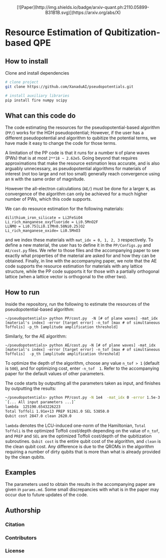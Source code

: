 <div align="center">     
 [![Paper](http://img.shields.io/badge/arxiv-quant.ph:2110.05899-B31B1B.svg)](https://arxiv.org/abs/X)
 <!-- ![Paper](http://img.shields.io/badge/2022-Quantum-purple.svg)](https://quantum-journal.org/papers/q-2022-07-20-768/) -->
</div>

# Resource Estimation of Qubitization-based QPE

## How to install  
Clone and install dependencies   
```bash
# clone project   
git clone https://github.com/XanaduAI/pseudopotentials.git

# install auxiliary libraries
pip install fire numpy scipy
 ```   

## What can this code do
The code estimating the resources for the pseudopotential-based algorithm (`PP/`) works for the HGH pseudopotential; However, if the user has a different pseudopotential and algorithm to qubitize the potential terms, we have made it easy to change the code for those terms.

A limitation of the PP code is that it runs for a number `N` of plane waves (PWs) that is at most `2**18 ~ 2.62e5`. Going beyond that requires approximations that make the resource estimation less accurate, and is also arguably unnecessary, as pseudopotential algorithms for materials of interest (not too large and not too small) generally reach convergence using an `N` with the same order of magnitude. 

However the all-electron calculations (`AE/`) must be done for a larger `N`, as convergence of the algorithm can only be achieved for a much higher number of PWs, which this code supports.

We can do resource estimation for the following materials:
```
dilithium_iron_silicate = Li2FeSiO4
Li_rich_manganese_oxyfluoride = Li0.5MnO2F
LLNMO = Li0.75[Li0.17Mn0.58Ni0.25]O2
Li_rich_manganese_oxide= Li0.5MnO3
```
and we index these materials with `mat_idx = 0, 1, 2, 3` respectively. To define a new material, the user has to define it in the `PP/Configs.py` and `AE/cost.py` files. We refer to those files and the accompanying paper to see exactly what properties of the material are asked for and how they can be obtained. Finally, in line with the accompanying paper, we note that the AE code supports the resource estimation for materials with any lattice structure, while the PP code supports it for those with a partially orthogonal lattice (when a lattice vector is orthogonal to the other two). 

## How to run
Inside the repository, run the following to estimate the resources of the pseudopotential-based algorithm:
```
~/pseudopotentials> python PP/cost.py  -N [# of plane waves] -mat_idx [material's index] -error [target error] -n_tof [max # of simultaneous Toffolis] -p_th [amplitude amplification threshold]
```
Similarly, for the AE algorithm:
```
~/pseudopotentials> python AE/cost.py -N [# of plane waves] -mat_idx [material's index] -error [target error] -n_tof [max # of simultaneous Toffolis]  -p_th [amplitude amplification threshold] 
```
To optimize the depth of the algorithm, choose any value `n_tof > 1` (default is `500`), and for optimizing cost, enter `-n_tof  1`. Refer to the accompanying paper for the default values of other parameters.

The code starts by outputting all the parameters taken as input, and finishes by outputting the results:
```bash
~/pseudopotentials> python PP/cost.py -N 1e4  -mat_idx 0 -error 1.5e-3 -n_tof 500 -p_th 0.75
`[... All input parameters ...]`
lambda  125190.6543226223
Total Toffoli 1.91e+13 PREP 91261.0 SEL 53850.0
Qubit cost 2847.0 clean 2620.0
```
`lambda` denotes the LCU-induced one-norm of the Hamiltonian, `Total Toffoli` is the optimized Toffoli cost/depth depending on the value of `n_tof`, and `PREP` and `SEL` are the optimized Toffoli cost/depth of the qubitization subroutines. `Qubit cost` is the entire qubit cost of the algorithm, and `clean` is the clean qubit cost. Any difference is due to the QROMs in the algorithm requiring a number of dirty qubits that is more than what is already provided by the clean qubits.

## Examples
The parameters used to obtain the results in the accompanying paper are given in `params.md`. Some small discrepancies with what is in the paper may occur due to future updates of the code.

## Authorship
### Citation
<!-- ```
@article{casares2022tfermion,
  doi = {10.22331/q-2022-07-20-768},
  url = {https://doi.org/10.22331/q-2022-07-20-768},
  title = {{TF}ermion: {A} non-{C}lifford gate cost assessment library of quantum phase estimation algorithms for quantum chemistry},
  author = {Casares, Pablo A. M. and Campos, Roberto and Martin-Delgado, M. A.},
  journal = {{Quantum}},
  issn = {2521-327X},
  publisher = {{Verein zur F{\"{o}}rderung des Open Access Publizierens in den Quantenwissenschaften}},
  volume = {6},
  pages = {768},
  month = jul,
  year = {2022}
}
```    -->
### Contributors  
<!-- [Modjtaba Shokrian Zini](https://github.com/mojishoki) (Xanadu Quantum Technologies Inc.).
Xanadu Quantum Technologies Inc. -->
### License
<!-- Apache 2.0 license. -->